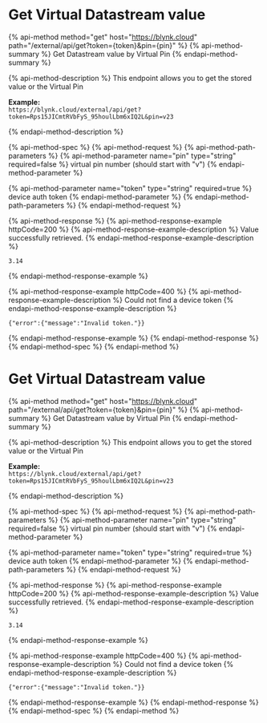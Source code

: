 # Get Virtual Datastream value

{% api-method method="get" host="https://blynk.cloud" path="/external/api/get?token={token}&pin={pin}" %}
{% api-method-summary %}
Get Datastream value by Virtual Pin
{% endapi-method-summary %}

{% api-method-description %}
This endpoint allows you to get the stored value or the Virtual Pin  
  
**Example:**  
`https://blynk.cloud/external/api/get?token=Rps15JICmtRVbFyS_95houlLbm6xIQ2L&pin=v23`  
  
{% endapi-method-description %}

{% api-method-spec %}
{% api-method-request %}
{% api-method-path-parameters %}
{% api-method-parameter name="pin" type="string" required=false %}
virtual pin number \(should start with "v"\)
{% endapi-method-parameter %}

{% api-method-parameter name="token" type="string" required=true %}
device auth token
{% endapi-method-parameter %}
{% endapi-method-path-parameters %}
{% endapi-method-request %}

{% api-method-response %}
{% api-method-response-example httpCode=200 %}
{% api-method-response-example-description %}
Value successfully retrieved.
{% endapi-method-response-example-description %}

```
3.14
```
{% endapi-method-response-example %}

{% api-method-response-example httpCode=400 %}
{% api-method-response-example-description %}
Could not find a device token
{% endapi-method-response-example-description %}

```
{"error":{"message":"Invalid token."}}
```
{% endapi-method-response-example %}
{% endapi-method-response %}
{% endapi-method-spec %}
{% endapi-method %}


# Get Virtual Datastream value

{% api-method method="get" host="https://blynk.cloud" path="/external/api/get?token={token}&pin={pin}" %}
{% api-method-summary %}
Get Datastream value by Virtual Pin
{% endapi-method-summary %}

{% api-method-description %}
This endpoint allows you to get the stored value or the Virtual Pin  
  
**Example:**  
`https://blynk.cloud/external/api/get?token=Rps15JICmtRVbFyS_95houlLbm6xIQ2L&pin=v23`  
  
{% endapi-method-description %}

{% api-method-spec %}
{% api-method-request %}
{% api-method-path-parameters %}
{% api-method-parameter name="pin" type="string" required=false %}
virtual pin number \(should start with "v"\)
{% endapi-method-parameter %}

{% api-method-parameter name="token" type="string" required=true %}
device auth token
{% endapi-method-parameter %}
{% endapi-method-path-parameters %}
{% endapi-method-request %}

{% api-method-response %}
{% api-method-response-example httpCode=200 %}
{% api-method-response-example-description %}
Value successfully retrieved.
{% endapi-method-response-example-description %}

```
3.14
```
{% endapi-method-response-example %}

{% api-method-response-example httpCode=400 %}
{% api-method-response-example-description %}
Could not find a device token
{% endapi-method-response-example-description %}

```
{"error":{"message":"Invalid token."}}
```
{% endapi-method-response-example %}
{% endapi-method-response %}
{% endapi-method-spec %}
{% endapi-method %}

